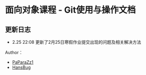 # 面向对象课程 - Git使用与操作文档

## 更新日志
 - 2.25 22:08 更新了2月25日寒假作业提交出现的问题及相关解决方法

Author：

* [PaParaZz1](mailto:niuyazhe@buaa.edu.cn)
* [HansBug](mailto:hansbug@questionor.cn)

